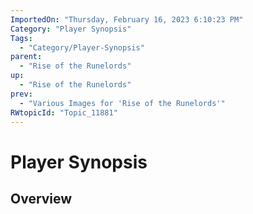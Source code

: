 ```yaml
---
ImportedOn: "Thursday, February 16, 2023 6:10:23 PM"
Category: "Player Synopsis"
Tags:
  - "Category/Player-Synopsis"
parent:
  - "Rise of the Runelords"
up:
  - "Rise of the Runelords"
prev:
  - "Various Images for 'Rise of the Runelords'"
RWtopicId: "Topic_11881"
---
```

# Player Synopsis
## Overview
